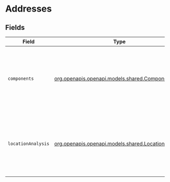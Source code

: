 # Addresses


## Fields

| Field                                                                                          | Type                                                                                           | Required                                                                                       | Description                                                                                    |
| ---------------------------------------------------------------------------------------------- | ---------------------------------------------------------------------------------------------- | ---------------------------------------------------------------------------------------------- | ---------------------------------------------------------------------------------------------- |
| `components`                                                                                   | [org.openapis.openapi.models.shared.Components](../../models/shared/Components.md)             | :heavy_minus_sign:                                                                             | A nested object containing a breakdown of each component of a reverse geocoded response.       |
| `locationAnalysis`                                                                             | [org.openapis.openapi.models.shared.LocationAnalysis](../../models/shared/LocationAnalysis.md) | :heavy_minus_sign:                                                                             | A nested object containing a breakdown of the analysis of a reverse geocoded location.         |